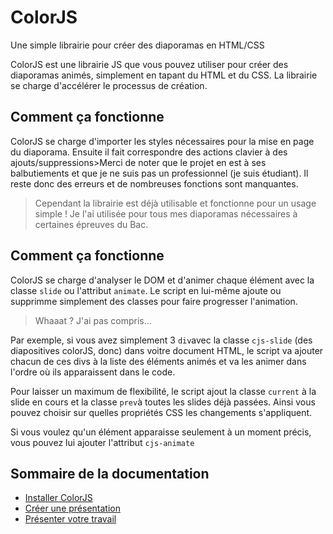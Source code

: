 # ColorJS

Une simple librairie pour créer des diaporamas en HTML/CSS

ColorJS est une librairie JS que vous pouvez utiliser pour créer des diaporamas animés, simplement en tapant du HTML et du CSS. La librairie se charge d'accélérer le processus de création.

## Comment ça fonctionne

ColorJS se charge d'importer les styles nécessaires pour la mise en page du diaporama. Ensuite il fait correspondre des actions clavier à des ajouts/suppressions>Merci de noter que le projet en est à ses balbutiements et que je ne suis pas un professionnel (je suis étudiant). Il reste donc des erreurs et de nombreuses fonctions sont manquantes.

>Cependant la librairie est déjà utilisable et fonctionne pour un usage simple !  Je l'ai utilisée pour tous mes diaporamas nécessaires à certaines épreuves du Bac.

## Comment ça fonctionne
ColorJS se charge d'analyser le DOM et d'animer chaque élément avec la classe `slide` ou l'attribut `animate`. Le script en lui-même ajoute ou supprimme simplement des classes pour faire progresser l'animation.

> Whaaat ? J'ai pas compris...

Par exemple, si vous avez simplement 3 `div`avec la classe `cjs-slide` (des diapositives colorJS, donc) dans voitre document HTML, le script va ajouter chacun de ces divs à la liste des éléments animés et va les animer dans l'ordre où ils apparaissent dans le code.

Pour laisser un maximum de flexibilité, le script ajout la classe `current` à la slide en cours et la classe `prev`à toutes les slides déjà passées. Ainsi vous pouvez choisir sur quelles propriétés CSS les changements s'appliquent.

Si vous voulez qu'un élément apparaisse seulement à un moment précis, vous pouvez lui ajouter l'attribut `cjs-animate`

## Sommaire de la documentation

- [Installer ColorJS](https://colorjs.readthedocs.io/fr/latest/installation/)
- [Créer une présentation](https://colorjs.readthedocs.io/fr/latest/creer)
- [Présenter votre travail](https://colorjs.readthedocs.io/fr/latest/presentationer)
<!--stackedit_data:
eyJoaXN0b3J5IjpbMjA4MDMzNTcxM119
-->